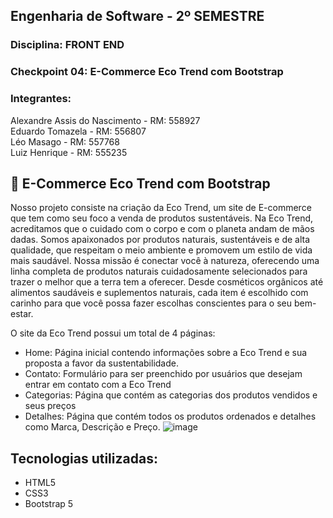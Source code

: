 ## Engenharia de Software - 2º SEMESTRE  
### Disciplina:  FRONT END 
### Checkpoint 04: E-Commerce Eco Trend com Bootstrap  
### Integrantes:  
Alexandre Assis do Nascimento - RM: 558927  
Eduardo Tomazela - RM: 556807  
Léo Masago - RM: 557768  
Luiz Henrique - RM: 555235

## 🌱 E-Commerce Eco Trend com Bootstrap  

Nosso projeto consiste na criação da Eco Trend, um site de E-commerce que tem como seu foco a venda de produtos sustentáveis. Na Eco Trend, acreditamos que o cuidado com o corpo e com o planeta andam de mãos dadas. Somos apaixonados por produtos naturais, sustentáveis e de alta qualidade, que respeitam o meio ambiente e promovem um estilo de vida mais saudável. Nossa missão é conectar você à natureza, oferecendo uma linha completa de produtos naturais cuidadosamente selecionados para trazer o melhor que a terra tem a oferecer. Desde cosméticos orgânicos até alimentos saudáveis e suplementos naturais, cada item é escolhido com carinho para que você possa fazer escolhas conscientes para o seu bem-estar. 

O site da Eco Trend possui um total de 4 páginas:  
- Home: Página inicial contendo informações sobre a Eco Trend e sua proposta a favor da sustentabilidade.
- Contato: Formulário para ser preenchido por usuários que desejam entrar em contato com a Eco Trend
-  Categorias: Página que contém as categorias dos produtos vendidos e seus preços
-  Detalhes: Página que contém todos os produtos ordenados e detalhes como Marca, Descrição e Preço.
![image](https://github.com/user-attachments/assets/0389b5c7-43e4-4c68-b046-fedecc35d51d)  

## Tecnologias utilizadas: 
- HTML5
- CSS3
- Bootstrap 5
